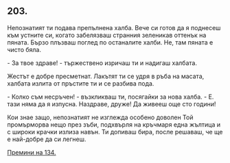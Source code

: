 ## 203.

Непознатият ти подава препълнена халба. Вече си готов да я
поднесеш към устните си, когато забелязваш странния зеленикав
оттенък на пяната. Бързо плъзваш поглед по останалите халби. Не,
там пяната е чисто бяла.

\- За твое здраве! - тържествено изричаш ти и надигаш халбата.

Жестът е добре пресметнат. Лакътят ти се удря в ръба на масата,
халбата излита от пръстите ти и се разбива пода.

\- Колко съм несръчен! - възкликваш ти, посягайки за нова халба. - Е.
тази няма да я изпусна. Наздраве, друже! Да живееш още сто години!

Кои знае защо, непознатият не изглежда особено доволен Той
промърморва нещо през зъби, подхвърля на кръчмаря една жълтица и
с широки крачки излиза навън. Ти допиваш бира, после решаваш, че
ще е най-добре да си легнеш.

[Премини на 134.](./134)
